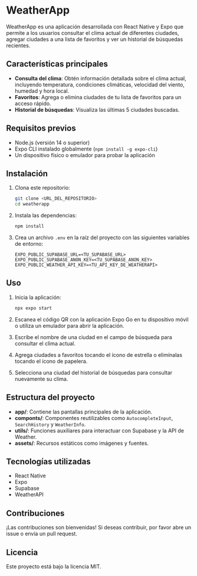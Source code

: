 # WeatherApp

WeatherApp es una aplicación desarrollada con React Native y Expo que permite a los usuarios consultar el clima actual de diferentes ciudades, agregar ciudades a una lista de favoritos y ver un historial de búsquedas recientes.

## Características principales

- **Consulta del clima**: Obtén información detallada sobre el clima actual, incluyendo temperatura, condiciones climáticas, velocidad del viento, humedad y hora local.
- **Favoritos**: Agrega o elimina ciudades de tu lista de favoritos para un acceso rápido.
- **Historial de búsquedas**: Visualiza las últimas 5 ciudades buscadas.

## Requisitos previos

- Node.js (versión 14 o superior)
- Expo CLI instalado globalmente (`npm install -g expo-cli`)
- Un dispositivo físico o emulador para probar la aplicación

## Instalación

1. Clona este repositorio:

   ```bash
   git clone <URL_DEL_REPOSITORIO>
   cd weatherapp
   ```

2. Instala las dependencias:

   ```bash
   npm install
   ```

3. Crea un archivo `.env` en la raíz del proyecto con las siguientes variables de entorno:

   ```env
   EXPO_PUBLIC_SUPABASE_URL=<TU_SUPABASE_URL>
   EXPO_PUBLIC_SUPABASE_ANON_KEY=<TU_SUPABASE_ANON_KEY>
   EXPO_PUBLIC_WEATHER_API_KEY=<TU_API_KEY_DE_WEATHERAPI>
   ```

## Uso

1. Inicia la aplicación:

   ```bash
   npx expo start
   ```

2. Escanea el código QR con la aplicación Expo Go en tu dispositivo móvil o utiliza un emulador para abrir la aplicación.

3. Escribe el nombre de una ciudad en el campo de búsqueda para consultar el clima actual.

4. Agrega ciudades a favoritos tocando el ícono de estrella o elimínalas tocando el ícono de papelera.

5. Selecciona una ciudad del historial de búsquedas para consultar nuevamente su clima.

## Estructura del proyecto

- **app/**: Contiene las pantallas principales de la aplicación.
- **componts/**: Componentes reutilizables como `AutocompleteInput`, `SearchHistory` y `WeatherInfo`.
- **utils/**: Funciones auxiliares para interactuar con Supabase y la API de Weather.
- **assets/**: Recursos estáticos como imágenes y fuentes.

## Tecnologías utilizadas

- React Native
- Expo
- Supabase
- WeatherAPI

## Contribuciones

¡Las contribuciones son bienvenidas! Si deseas contribuir, por favor abre un issue o envía un pull request.

## Licencia

Este proyecto está bajo la licencia MIT.
